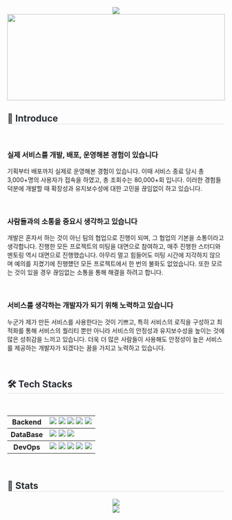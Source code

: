 <div align= "center">
    <img src="https://capsule-render.vercel.app/api?type=waving&color=gradient&height=180&text=KyungMin%20KIM&animation=twinkling&fontColor=ffffff&fontSize=60" />
</div>
    <a href="https://www.gitanimals.org/en_US?utm_medium=image&utm_source=rvbear&utm_content=line">
    <img
        src="https://render.gitanimals.org/lines/rvbear?pet-id=666902276425662972"
        width="100%"
        height="200"
    />
    </a>
<div style="text-align: left;">
    <h2 style="border-bottom: 1px solid #d8dee4; color: #282d33;"> 🎤 Introduce </h2> <br> 
    <div  align= "left">
        <h3>실제 서비스를 개발, 배포, 운영해본 경험이 있습니다</h3>
        <p>기획부터 배포까지 실제로 운영해본 경험이 있습니다. 이때 서비스 종료 당시 총 3,000+명의 사용자가 접속을 하였고, 총 조회수는 80,000+회 입니다. 이러한 경험들 덕분에 개발할 때 확장성과 유지보수성에 대한 고민을 끊임없이 하고 있습니다.</p>
        <br />
        <h3>사람들과의 소통을 중요시 생각하고 있습니다</h3>
        <p>개발은 혼자서 하는 것이 아닌 팀의 협업으로 진행이 되며, 그 협업의 기본을 소통이라고 생각합니다. 진행한 모든 프로젝트의 미팅을 대면으로 참여하고, 매주 진행한 스터디와 멘토링 역시 대면으로 진행했습니다. 아무리 멀고 힘들어도 미팅 시간에 지각하지 않으며 예의를 지켰기에 진행헀던 모든 프로젝트에서 한 번의 불화도 없었습니다. 또한 모르는 것이 있을 경우 끊임없는 소통을 통해 해결을 하려고 합니다.</p>
        <br />
        <h3>서비스를 생각하는 개발자가 되기 위해 노력하고 있습니다</h3>
        <p>누군가 제가 만든 서비스를 사용한다는 것이 기쁘고, 특히 서비스의 로직을 구성하고 최적화를 통해 서비스의 퀄리티 뿐만 아니라 서비스의 안정성과 유지보수성을 높이는 것에 많은 성취감을 느끼고 있습니다. 더욱 더 많은 사람들이 사용해도 안정성이 높은 서비스를 제공하는 개발자가 되겠다는 꿈을 가지고 노력하고 있습니다.</p>
    </div>
</div>
<br />
<div style="text-align: left;">
    <h2 style="border-bottom: 1px solid #d8dee4; color: #282d33;"> 🛠️ Tech Stacks </h2> <br />
    <table>
        <tbody>
            <th>Backend</th>
            <td>
                <div>
                    <img src="https://img.shields.io/badge/Java-007396?style=flat&logo=OpenJDK&logoColor=white">
                    <img src="https://img.shields.io/badge/Spring Boot-6DB33F?style=flat&logo=Spring Boot&logoColor=white">
                    <img src="https://img.shields.io/badge/Spring Security-6DB33F?style=flat&logo=Spring Security&logoColor=white">
                    <img src="https://img.shields.io/badge/Python-3776AB?style=flat&logo=Python&logoColor=white">
                    <img src="https://img.shields.io/badge/Django-092E20?style=flat&logo=Django&logoColor=white">
                </div>
            </td>
        </tbody>
        <tbody>
            <th>DataBase</th>
            <td>
                <div>
                    <img src="https://img.shields.io/badge/MySQL-4479A1?style=flat&logo=MySQL&logoColor=white">
                    <img src="https://img.shields.io/badge/MariaDB-003545?style=flat&logo=MariaDB&logoColor=white">
                    <img src="https://img.shields.io/badge/Redis-FF4438?style=flat&logo=Redis&logoColor=white">
                </div>
            </td>
        </tbody>
        <tbody>
            <th>DevOps</th>
            <td>
                <div>
                    <img src="https://img.shields.io/badge/Docker-2496ED?style=flat&logo=Docker&logoColor=white">
                    <img src="https://img.shields.io/badge/AWS-232F3E?style=flat&logo=AmazonWebServices&logoColor=white">
                    <img src="https://img.shields.io/badge/Nginx-009639?style=flat&logo=Nginx&logoColor=white">
                    <img src="https://img.shields.io/badge/Git-F05032?style=flat&logo=Git&logoColor=white">
                    <img src="https://img.shields.io/badge/Github-181717?style=flat&logo=Github&logoColor=white">
                </div>
            </td>
        </tbody>
    </table>
</div>
<br />
<div style="text-align: left;"> 
    <h2 style="border-bottom: 1px solid #d8dee4; color: #282d33;"> 🏅 Stats </h2> 
    <div align= "center"> 
        <img src="https://github-readme-stats.vercel.app/api?username=rvbear&bg_color=180,000000,&title_color=000000&text_color=000000" />
        <br />
        <img src="https://github-readme-stats.vercel.app/api/top-langs/?username=rvbear&layout=compact&bg_color=180,000000,&title_color=000000&text_color=000000" />
    </div> 
</div>


    
